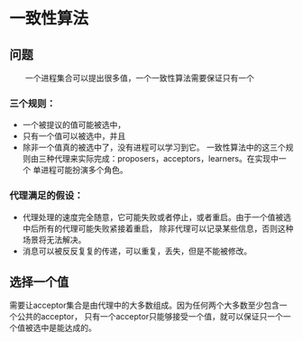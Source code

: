 # 一致性算法
## 问题
&emsp;&emsp;一个进程集合可以提出很多值，一个一致性算法需要保证只有一个
### 三个规则：
* 一个被提议的值可能被选中，
* 只有一个值可以被选中，并且
* 除非一个值真的被选中了，没有进程可以学习到它。
一致性算法中的这三个规则由三种代理来实际完成：proposers，acceptors，learners。在实现中一个
单进程可能扮演多个角色。
### 代理满足的假设：
* 代理处理的速度完全随意，它可能失败或者停止，或者重启。由于一个值被选中后所有的代理可能失败紧接着重启，
除非代理可以记录某些信息，否则这种场景将无法解决。
* 消息可以被反反复复的传递，可以重复，丢失，但是不能被修改。
## 选择一个值
需要让acceptor集合是由代理中的大多数组成。因为任何两个大多数至少包含一个公共的acceptor，
只有一个acceptor只能够接受一个值，就可以保证只一个一个值被选中是能达成的。
